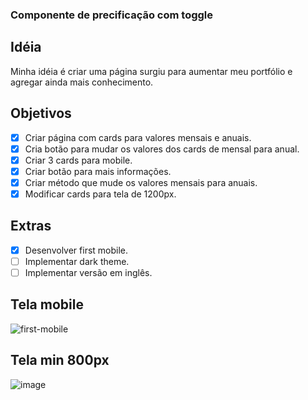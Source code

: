 ### Componente de precificação com toggle 

## Idéia 
Minha idéia é criar uma página surgiu para aumentar meu portfólio e agregar ainda mais conhecimento.

## Objetivos
- [X] Criar página com cards para valores mensais e anuais.
- [X] Cria botão para mudar os valores dos cards de mensal para anual.
- [X] Criar 3 cards para mobile.
- [X] Criar botão para mais informações.
- [X] Criar método que mude os valores mensais para anuais.
- [X] Modificar cards para tela de 1200px.

## Extras 
- [X] Desenvolver first mobile.
- [ ] Implementar dark theme.
- [ ] Implementar versão em inglês.

## Tela mobile
![first-mobile](https://user-images.githubusercontent.com/53497771/216394255-532f414e-abad-4c95-83b1-9fa54b0d0b20.png)

## Tela min 800px
![image](https://user-images.githubusercontent.com/53497771/216784260-c6785129-9312-45a4-9e87-12a7ce0f593b.png)
